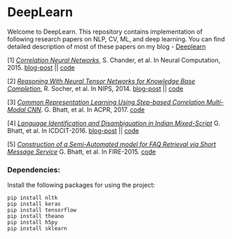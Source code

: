 # DeepLearn

Welcome to DeepLearn. This repository contains implementation of following research papers on NLP, CV, ML, and deep learning. You can find detailed description of most of these papers on my blog - [Deeplearn](http://deeplearn-ai.com/deeplearn/)

[1] [*Correlation Neural Networks*](https://arxiv.org/pdf/1504.07225.pdf), S. Chander, et al. In Neural Computation, 2015. [blog-post](https://deeplearn-ai.com/2017/05/24/common-representation-learning-using-deep-corrnet/) || [code](https://github.com/GauravBh1010tt/DeepLearn/tree/master/corrnet)

[2] [*Reasoning With Neural Tensor Networks for Knowledge Base Completion*](https://nlp.stanford.edu/pubs/SocherChenManningNg_NIPS2013.pdf), R. Socher, et al. In NIPS, 2014. [blog-post](https://deeplearn-ai.com/2017/11/21/neural-tensor-network-exploring-relations-among-text-entities/) || [code](https://github.com/GauravBh1010tt/DeepLearn/tree/master/neural%20tensor%20network)

[3] [*Common Representation Learning Using Step-based Correlation Multi-Modal CNN*](https://arxiv.org/abs/1711.00003). G. Bhatt, et al. In ACPR, 2017. [code](https://github.com/GauravBh1010tt/DeepLearn/tree/master/CorrMCNN)

[4] [*Language Identification and Disambiguation in Indian Mixed-Script*](https://link.springer.com/chapter/10.1007%2F978-3-319-28034-9_14) G. Bhatt, et al. In ICDCIT-2016. [blog-post](https://deeplearn.school.blog/2016/12/17/auto-correction-for-transliterated-queries/) || [code](https://github.com/GauravBh1010tt/Auto-correction-for-transliterated-queries)

[5] [*Construction of a Semi-Automated model for FAQ Retrieval via Short Message Service*](https://dl.acm.org/citation.cfm?doid=2838706.2838717) G. Bhatt, et al. In FIRE-2015. [code](https://github.com/GauravBh1010tt/Auto-correction-for-transliterated-queries/tree/master/bi-gram%20markov%20model)

### Dependencies:
Install the following packages for using the project:

    pip install nltk
    pip install keras
    pip install tensorflow
    pip install theano
    pip install h5py
    pip install sklearn
